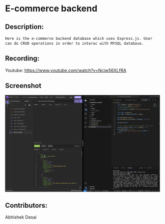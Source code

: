 # E-commerce backend

## Description:

    Here is the e-commerce backend database which uses Express.js. User can do CRUD operations in order to interac with MYSQL database.

## Recording:

Youtube: https://www.youtube.com/watch?v=Ncjw56XLfRA

## Screenshot
![ALT TEXT](/Assets/Screenshot%202023-08-07%20at%203.04.47%20AM.png)
## Contributors:

Abhishek Desai